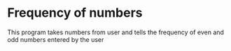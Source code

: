 # Frequency of numbers
 
This program takes numbers from user and tells the frequency of even and odd numbers entered by the user